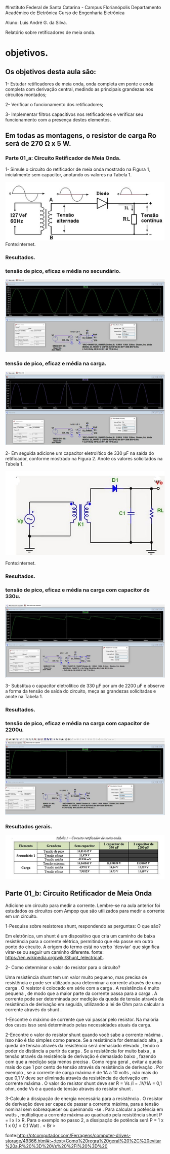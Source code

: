 #Instituto Federal de Santa Catarina - Campus Florianópolis Departamento Acadêmico de Eletrônica Curso de Engenharia Eletrônica

Aluno: Luís André G. da Silva.

Relatório sobre retificadores de meia onda.

# objetivos.

##  Os objetivos desta aula são:

1- Estudar retificadores de meia onda, onda completa em ponte e onda completa com
derivação central, medindo as principais grandezas nos circuitos montados;

2- Verificar o funcionamento dos retificadores;

3- Implementar filtros capacitivos nos retificadores e verificar seu funcionamento com a
presença destes elementos.
## Em todas as montagens, o resistor de carga Ro será de 270 Ω x 5 W.

### Parte 01_a: Circuito Retificador de Meia Onda.

1- Simule o circuito do retificador de meia onda mostrado na Figura 1, inicialmente sem capacitor, anotando os valores na Tabela 1.

![meia onda](/Imagens/parte2/meiaonda.JPG)
Fonte:internet.

### Resultados.
 ### tensão de pico, eficaz e média no secundário.

![tensão de pico no secundário](/Imagens/parte2/tensaopicoeficazmediasecundario.JPG)

### tensão de pico, eficaz e média na carga.

  ![tensão de pico no secundário](/Imagens/parte2/tensaomaxmedcarga2.JPG)

2- Em seguida adicione um capacitor eletrolítico de 330 μF na saída do retificador, conforme mostrado
na Figura 2. Anote os valores solicitados na Tabela 1.

![tensão de pico no secundário](/Imagens/parte2/meiaondacomcapacitor.JPG)

Fonte:internet.

### Resultados.

### tensão de pico, eficaz e média na carga com capacitor de 330u.
![tensaomaxeficmedcarga330](/Imagens/parte2/tensaomaxeficmedcarga330u.JPG)


3- Substitua o capacitor eletrolítico de 330 μF por um de 2200 μF e observe a forma da tensão de saída
do circuito, meça as grandezas solicitadas e anote na Tabela 1.
### Resultados.

### tensão de pico, eficaz e média na carga com capacitor de 2200u.
![tensaomaxeficmedcarga330](/Imagens/parte2/tensaomaxeficmedcarga2200u2.JPG)

### Resultados gerais.
![tabela1](/Imagens/parte2/tabela_1.JPG)

##  Parte 01_b: Circuito Retificador de Meia Onda
Adicione um circuito para medir a corrente. Lembre-se na aula anterior foi estudados os circuitos com Ampop que são utilizados para medir a corrente em um circuito.

1-Pesquise sobre resistores shunt, respondendo as perguntas:
O que são?

Em eletrônica, um shunt é um dispositivo que cria um caminho de baixa resistência para a corrente elétrica, permitindo que ela passe em outro ponto do circuito. A origem do termo está no verbo 'desviar' que significa virar-se ou seguir um caminho diferente.
fonte: <https://en.wikipedia.org/wiki/Shunt_(electrical)>.

2- Como determinar o valor do resistor para o circuito?


Uma resistência shunt tem um valor muito pequeno, mas precisa de resistência e pode ser utilizado para determinar a corrente através de uma carga . O resistor é colocado em série com a carga . A resistência é muito pequena , de modo que a maior parte da corrente passa para a carga . A corrente pode ser determinada por medição da queda de tensão através da resistência de derivação em seguida, utilizando a lei de Ohm para calcular a corrente através do shunt .

1-Encontre o máximo de corrente que vai passar pelo resistor. Na maioria dos casos isso será determinado pelas necessidades atuais da carga.

2-Encontre o valor do resistor shunt quando você sabe a corrente máxima . Isso não é tão simples como parece. Se a resistência for demasiado alta , a queda de tensão através da resistência será demasiado elevado , tendo o poder de distância a partir da carga . Se a resistência for muito baixa , a tensão através da resistência de derivação é demasiado baixo , fazendo com que a medição seja menos precisa . Como regra geral , evitar a queda mais do que 1 por cento de tensão através da resistência de derivação . Por exemplo , se a corrente de carga máxima é de 1A a 10 volts , não mais do que 0,1 V deve ser eliminada através da resistência de derivação em corrente máxima . O valor do resistor shunt deve ser R = Vs /I = .1V/1A = 0,1 ohm, onde Vs é a queda de tensão através do resistor shunt .

3-Calcule a dissipação de energia necessária para a resistência . O resistor de derivação deve ser capaz de passar a corrente máxima, para a tensão nominal sem sobreaquecer ou queimando -se . Para calcular a potência em watts , multiplique a corrente máxima ao quadrado pela resistência shunt P = I x I x R. Para o exemplo no passo 2, a dissipação de potência será P = 1 x 1 x 0,1 = 0,1 Watt . < Br >

fonte:<http://ptcomputador.com/Ferragens/computer-drives-storage/49366.html#:~:text=Como%20regra%20geral%20%2C%20evitar%20a,R%20%3D%20Vs%20%2FI%20%3D%20>
